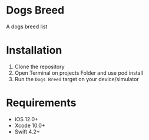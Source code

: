 # Dogs Breed
A dogs breed list

# Installation
1. Clone the repository
2. Open Terminal on projects Folder and use pod install
4. Run the `Dogs Breed` target on your device/simulator

# Requirements
* iOS 12.0+
* Xcode 10.0+
* Swift 4.2+
